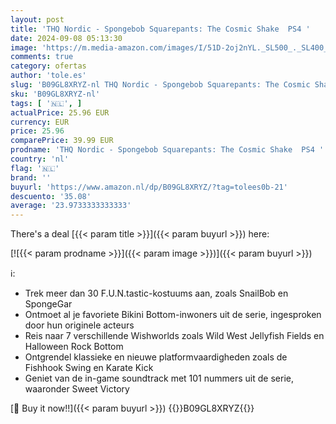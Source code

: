 ```yaml
---
layout: post
title: 'THQ Nordic - Spongebob Squarepants: The Cosmic Shake  PS4 '
date: 2024-09-08 05:13:30
image: 'https://m.media-amazon.com/images/I/51D-2oj2nYL._SL500_._SL400_.jpg'
comments: true
category: ofertas
author: 'tole.es'
slug: 'B09GL8XRYZ-nl THQ Nordic - Spongebob Squarepants: The Cosmic Shake PS4'
sku: 'B09GL8XRYZ-nl'
tags: [ '🇳🇱', ]
actualPrice: 25.96 EUR
currency: EUR
price: 25.96
comparePrice: 39.99 EUR
prodname: 'THQ Nordic - Spongebob Squarepants: The Cosmic Shake  PS4 '
country: 'nl'
flag: '🇳🇱'
brand: ''
buyurl: 'https://www.amazon.nl/dp/B09GL8XRYZ/?tag=tolees0b-21'
descuento: '35.08'
average: '23.9733333333333'
---
```


There's a deal [{{< param title >}}]({{< param buyurl >}})  here:

[![{{< param prodname >}}]({{< param image >}})]({{< param buyurl >}})

ℹ️:

- Trek meer dan 30 F.U.N.tastic-kostuums aan, zoals SnailBob en SpongeGar
- Ontmoet al je favoriete Bikini Bottom-inwoners uit de serie, ingesproken door hun originele acteurs
- Reis naar 7 verschillende Wishworlds zoals Wild West Jellyfish Fields en Halloween Rock Bottom
- Ontgrendel klassieke en nieuwe platformvaardigheden zoals de Fishhook Swing en Karate Kick
- Geniet van de in-game soundtrack met 101 nummers uit de serie, waaronder Sweet Victory

[🛒 Buy it now!!]({{< param buyurl >}})
{{<world>}}B09GL8XRYZ{{</world>}}
